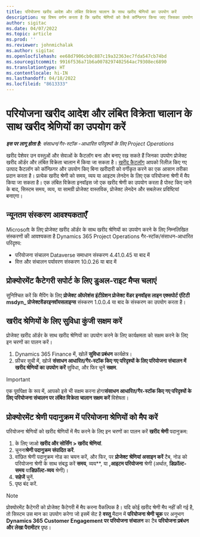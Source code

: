 ```yaml
---
title: परियोजना खरीद आदेश और लंबित विक्रेता चालान के साथ खरीद श्रेणियों का उपयोग करें
description: यह विषय वर्णन करता है कि खरीद श्रेणियों को कैसे कॉन्फ़िगर किया जाए जिसका उपयोग प्रोजेक्ट खरीद ऑर्डर और लंबित विक्रेता चालान के साथ किया जा सकता है।
author: sigitac
ms.date: 04/07/2022
ms.topic: article
ms.prod: ''
ms.reviewer: johnmichalak
ms.author: sigitac
ms.openlocfilehash: ee68d7906cb0c887c19a32363ec7fda547cb74bd
ms.sourcegitcommit: 9916f536a71b6a0078297402564ac79308ec6890
ms.translationtype: HT
ms.contentlocale: hi-IN
ms.lasthandoff: 04/18/2022
ms.locfileid: "8613333"
---
```

# <a name="use-procurement-categories-with-project-purchase-orders-and-pending-vendor-invoices"></a>परियोजना खरीद आदेश और लंबित विक्रेता चालान के साथ खरीद श्रेणियों का उपयोग करें

_**इस पर लागू होता है:** संसाधन/गैर-स्टॉक -आधारित परिदृश्यों के लिए Project Operations_

खरीद पेशेवर उन वस्तुओं और सेवाओं के कैटलॉग बना और बनाए रख सकते हैं जिनका उपयोग प्रोजेक्ट खरीद ऑर्डर और लंबित विक्रेता चालान में किया जा सकता है। [खरीद कैटलॉग](/dynamics365/supply-chain/procurement/procurement-catalogs) आपको रिलीज़ किए गए उत्पाद कैटलॉग को कॉन्फ़िगर और उपयोग किए बिना खरीदारी को वर्गीकृत करने का एक आसान तरीका प्रदान करता है। प्रत्येक खरीद श्रेणी को समय, व्यय या आइटम लेनदेन के लिए एक परियोजना श्रेणी में मैप किया जा सकता है। एक लंबित विक्रेता इनवॉइस जो एक खरीद श्रेणी का उपयोग करता है पोस्ट किए जाने के बाद, सिस्टम समय, व्यय, या सामग्री प्रोजेक्ट वास्तविक, प्रोजेक्ट लेनदेन और सबलेजर प्रविष्टियां बनाएगा।

## <a name="minimum-version-requirements"></a>न्यूनतम संस्करण आवश्यकताएँ

Microsoft के लिए प्रोजेक्ट खरीद ऑर्डर के साथ खरीद श्रेणियों का उपयोग करने के लिए निम्नलिखित संस्करणों की आवश्यकता है Dynamics 365 Project Operations गैर-स्टॉक/संसाधन-आधारित परिदृश्य:

- परियोजना संचालन Dataverse समाधान संस्करण 4.41.0.45 या बाद में
- वित्त और संचालन पर्यावरण संस्करण 10.0.26 या बाद में

## <a name="run-dual-write-maps-for-procurement-category-support"></a>प्रोक्योरमेंट कैटेगरी सपोर्ट के लिए डुअल-राइट मैप्स चलाएं

सुनिश्चित करें कि मैपिंग के लिए **प्रोजेक्ट ऑपरेशंस इंटीग्रेशन प्रोजेक्ट वेंडर इनवॉइस लाइन एक्सपोर्ट एंटिटी msdyn\_ प्रोजेक्टवेंडरइनवॉयसलाइन्स** संस्करण 1.0.0.4 या बाद के संस्करण का उपयोग करता है।

## <a name="enable-the-feature-key-for-procurement-categories"></a>खरीद श्रेणियों के लिए सुविधा कुंजी सक्षम करें

प्रोजेक्ट खरीद ऑर्डर के साथ खरीद श्रेणियों का उपयोग करने के लिए कार्यक्षमता को सक्षम करने के लिए इन चरणों का पालन करें।

1. Dynamics 365 Finance में, खोलें **सुविधा प्रबंधन** कार्यक्षेत्र।
1. फ़ीचर सूची में, खोजें **संसाधन आधारित/गैर-स्टॉक किए गए परिदृश्यों के लिए परियोजना संचालन में खरीद श्रेणियों का उपयोग करें** सुविधा, और फिर चुनें **सक्षम**.

> [!IMPORTANT]
> एक पूर्वापेक्षा के रूप में, आपको इसे भी सक्षम करना होगा**संसाधन आधारित/गैर-स्टॉक किए गए परिदृश्यों के लिए परियोजना संचालन पर लंबित विक्रेता चालान सक्षम करें** विशेषता।

## <a name="map-project-categories-in-the-procurement-category-hierarchy"></a>प्रोक्योरमेंट श्रेणी पदानुक्रम में परियोजना श्रेणियों को मैप करें

परियोजना श्रेणियों को खरीद श्रेणियों में मैप करने के लिए इन चरणों का पालन करें **खरीद श्रेणी** पदानुक्रम:

1. के लिए जाओ **खरीद और सोर्सिंग \> खरीद श्रेणियां**.
1. चुनना**श्रेणी पदानुक्रम संपादित करें**.
1. वांछित श्रेणी पदानुक्रम नोड का चयन करें, और फिर, पर **प्रोजेक्ट श्रेणियां असाइन करें** टैब, नोड को परियोजना श्रेणी के साथ संबद्ध करें **समय**, व्यय**, या **,आइटम परियोजना** श्रेणी (अर्थात, **डिफ़ॉल्ट-समय** या**डिफ़ॉल्ट-व्यय** श्रेणी)।
1. **सहेजें** चुनें.
1. पृष्ठ बंद करें.

> [!NOTE]
> प्रोक्योरमेंट कैटेगरी को प्रोजेक्ट कैटेगरी में मैप करना वैकल्पिक है। यदि कोई खरीद श्रेणी मैप नहीं की गई है, तो सिस्टम उस मान का उपयोग करेगा जो इसमें सेट है **वस्तु** मैदान में **परियोजना श्रेणी चूक** पर अनुभाग **Dynamics 365 Customer Engagement पर परियोजना संचालन** का टैब **परियोजना प्रबंधन और लेखा पैरामीटर** पृष्ठ।
